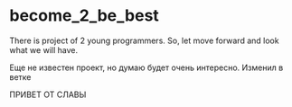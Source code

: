 ﻿# become_2_be_best
There is project of 2 young programmers. So, let move forward and look what we will have.

Еще не известен проект, но думаю будет очень интересно.
Изменил в ветке

ПРИВЕТ ОТ СЛАВЫ
